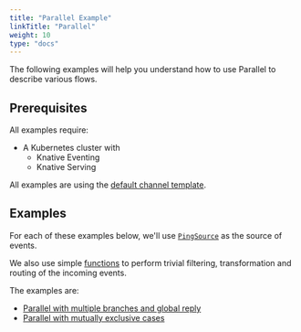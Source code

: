 ```yaml
---
title: "Parallel Example"
linkTitle: "Parallel"
weight: 10
type: "docs"
---
```


The following examples will help you understand how to use Parallel to describe
various flows.

## Prerequisites

All examples require:

- A Kubernetes cluster with
  - Knative Eventing
  - Knative Serving

All examples are using the
[default channel template](../../channels/create-default-channel.md).

## Examples

For each of these examples below, we'll use
[`PingSource`](../ping-source/README.md) as the source of events.

We also use simple
[functions](https://github.com/lionelvillard/knative-functions) to perform
trivial filtering, transformation and routing of the incoming events.

The examples are:

- [Parallel with multiple branches and global reply](./multiple-branches/)
- [Parallel with mutually exclusive cases](./mutual-exclusivity/)
